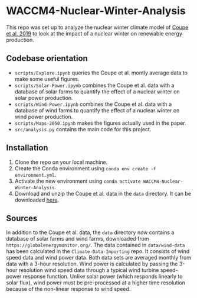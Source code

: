 # WACCM4-Nuclear-Winter-Analysis
This repo was set up to analyze the nuclear winter climate model of [Coupe et al. 2019](https://agupubs.onlinelibrary.wiley.com/doi/full/10.1029/2019JD030509) to look at the impact of a nuclear winter on renewable energy production.

## Codebase orientation
* `scripts/Explore.ipynb` queries the Coupe et al. montly average data to make some useful figures. 
* `scripts/Solar-Power.ipynb` combines the Coupe et al. data with a database of solar farms to quantify the effect of a nuclear winter on solar power production.
* `scripts/Wind-Power.ipynb` combines the Coupe et al. data with a database of wind farms to quantify the effect of a nuclear winter on wind power production.
* `scripts/Maps-2050.ipynb` makes the figures actually used in the paper.
* `src/analysis.py` contains the main code for this project.

## Installation
1. Clone the repo on your local machine.
2. Create the Conda environment using `conda env create -f environment.yml`.
3. Activate the new environment using `conda activate WACCM4-Nuclear-Winter-Analysis`.
4. Download and unzip the Coupe et al. data in the `data` directory. It can be downloaded [here](https://figshare.com/articles/dataset/WACCM4_150_Tg_US-Russia/7742735/2).

## Sources
In addition to the Coupe et al. data, the `data` directory now contains a database of solar farms and wind farms, downloaded from `https://globalenergymonitor.org/`. The data contained in `data/wind-data` has been calculated in the `Climate-Data-Importing` repo. It consists of wind speed data and wind power data. Both data sets are averaged monthly from data with a 3-hour resolution. Wind power is calculated by passing the 3-hour resolution wind speed data through a typical wind turbine speed-power response function. Unlike solar power (which responds linearly to solar flux), wind power must be pre-processed at a higher time resolution because of the non-linear response to wind speed.

